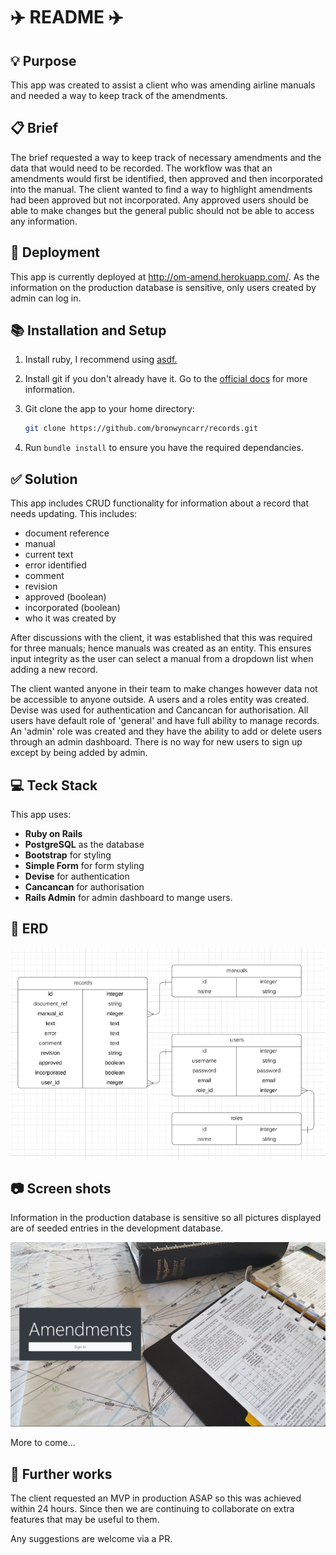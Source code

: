# :airplane: README :airplane:

## :bulb: Purpose

This app was created to assist a client who was amending airline manuals and needed a way to keep track of the amendments.

## :clipboard: Brief 

The brief requested a way to keep track of necessary amendments and the data that would need to be recorded. The workflow was that an amendments would first be identified, then approved and then incorporated into the manual. The client wanted to find a way to highlight amendments had been approved but not incorporated. Any approved users should be able to make changes but the general public should not be able to access any information.

## :ship: Deployment

This app is currently deployed at <http://om-amend.herokuapp.com/>. As the information on the production database is sensitive, only users created by admin can log in. 

## :books: Installation and Setup

1. Install ruby, I recommend using [asdf.](https://asdf-vm.com/)

1. Install git if you don't already have it. Go to the [official docs](https://git-scm.com/downloads) for more information.

1. Git clone the app to your home directory:

    ```bash
    git clone https://github.com/bronwyncarr/records.git
    ```

1. Run <code>bundle install</code> to ensure you have the required dependancies.

## :white_check_mark: Solution

This app includes CRUD functionality for information about a record that needs updating. This includes:
- document reference
- manual
- current text
- error identified
- comment
- revision
- approved (boolean)
- incorporated (boolean)
- who it was created by

After discussions with the client, it was established that this was required for three manuals; hence manuals was created as an entity. This ensures input integrity as the user can select a manual from a dropdown list when adding a new record.

The client wanted anyone in their team to make changes however data not be accessible to anyone outside. A users and a roles entity was created. Devise was used for authentication and Cancancan for authorisation. All users have default role of 'general' and have full ability to manage records. An 'admin' role was created and they have the ability to add or delete users through an admin dashboard. There is no way for new users to sign up except by being added by admin. 

## :computer: Teck Stack

This app uses:
- **Ruby on Rails**
- **PostgreSQL** as the database
- **Bootstrap** for styling
- **Simple Form** for form styling
- **Devise** for authentication
- **Cancancan** for authorisation
- **Rails Admin** for admin dashboard to mange users. 

## :file_folder: ERD

![ERD](./docs/erd.png)

## :camera: Screen shots

Information in the production database is sensitive so all pictures displayed are of seeded entries in the development database.

![ERD](./docs/home.png)

More to come...

## :construction: Further works

The client requested an MVP in production ASAP so this was achieved within 24 hours. Since then we are continuing to collaborate on extra features that may be useful to them.

Any suggestions are welcome via a PR.
